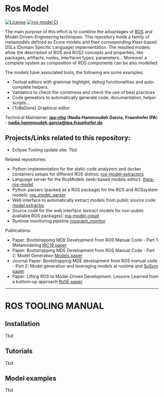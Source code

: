 # Ros Model

[![License](https://img.shields.io/badge/License-BSD%203--Clause-blue.svg)](https://opensource.org/licenses/BSD-3-Clause) [![ros-model CI](https://github.com/ipa320/ros-model/actions/workflows/build.yml/badge.svg)](https://github.com/ipa320/ros-model/actions/workflows/build.yml)

The main purpose of this effort is to combine the advantages of [ROS](http://wiki.ros.org/) and Model-Driven-Engineering techniques. This repository holds a family of metamodels defined as Ecore models and their corresponding Xtext-based DSLs (Domain Specific Language) implementation. 
The resulted models allow the description of ROS and ROS2 concepts and properties, like packages, artifacts, nodes, interfaces types, parameters... Moreover a complete system as composition of ROS components can be also modelled.

The models have associated tools, the following are some examples:
- Textual editors with grammar highlight, debug functionalities and auto-complete helpers.
- Validators to check the corretness and check the use of best practices
- Code geneators to automatically generate code, documentation, helper scripts...
- (ToBeDone) Graphical editor


Technical Maintainer: [**ipa-nhg**](https://github.com/ipa-nhg/) (**Nadia Hammoudeh Garcia**, **Fraunhofer IPA**) - **nadia.hammoudeh.garcia@ipa.fraunhofer.de**

## Projects/Links related to this repository:

- Eclipse Tooling update site: Tbd

Related repositories:
- Python implementation for the static code analyzers and docker containers setups for different ROS distros: [ros-model-extractors](https://github.com/ipa320/ros-model-extractors)
- Language server for the RosModels (web-based models editor): [theia-ros-model](https://github.com/ipa-nhg/theia-ros-model)
- Python parsers (packed as a ROS package) for the ROS and ROSsystem models: [ros_model_parser](https://github.com/ipa320/ros_model_parser)
- Web interface to automatically extract models from public source code: [model extractor](http://ros-model.seronet-project.de/)
- Source code for the web interface (extract models for non-public available ROS packages): [ros-model-cloud](https://github.com/ipa320/ros-model-cloud)
- Runtime monitoring pipeline [rosgraph_monitor](https://github.com/ipa320/rosgraph_monitor)

Publications:
- Paper: Bootstrapping MDE Development from ROS Manual Code - Part 1: Metamodeling [IRC19 paper](https://ieeexplore.ieee.org/document/8675668)
- Paper: Bootstrapping MDE Development from ROS Manual Code - Part 2: Model Generation [Models paper](https://ieeexplore.ieee.org/document/8906937)
- Journal Paper: Bootstrapping MDE development from ROS manual code - Part 2: Model generation and leveraging models at runtime and  [SoSym paper](https://link.springer.com/article/10.1007/s10270-021-00873-2)
- Paper: Lifting ROS to Model-Driven Development: Lessons Learned from a bottom-up approach [RoSE paper](https://awortmann.github.io/downloads/preprints/2023/Lifting_ROS_to_Model-Driven_Development_-_Lessons_Learned_from_a_bottom-up_approach.pdf)

---------------------------------------------------------

# ROS TOOLING MANUAL

## Installation

Tbd

## Tutorials

Tbd

## Model examples

Tbd
